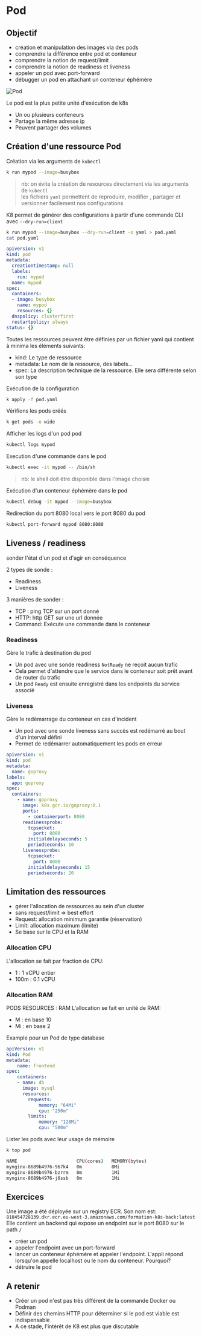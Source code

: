 # Pod

## Objectif

* création et manipulation des images via des pods
* comprendre la différence entre pod et conteneur
* comprendre la notion de request/limit 
* comprendre la notion de readiness et liveness
* appeler un pod avec port-forward
* débugger un pod en attachant un conteneur éphémère

![Pod](./medias/module_03_pods.svg)

Le pod est la plus petite unité d'exécution de k8s
* Un ou plusieurs conteneurs
* Partage la même adresse ip
* Peuvent partager des volumes

## Création d'une ressource Pod


Création via les arguments de `kubectl` 

```bash
k run mypod --image=busybox
```


> nb: on évite la création de resources directement via les arguments de `kubectl`  
> les fichiers `yaml`  permettent de reproduire, modifier , partager et versionner facilement nos configurations


K8 permet de générer des configurations à partir d'une commande CLI avec `--dry-run=client` 

```bash
k run mypod --image=busybox --dry-run=client -o yaml > pod.yaml
cat pod.yaml
```


```yaml
apiversion: v1
kind: pod
metadata:
  creationtimestamp: null
  labels:
    run: mypod
  name: mypod
spec:
  containers:
  - image: busybox
    name: mypod
    resources: {}
  dnspolicy: clusterfirst
  restartpolicy: always
status: {}

```

Toutes les ressources peuvent être définies par un fichier yaml qui contient à minima les éléments suivants:
* kind: Le type de ressource
* metadata: Le nom de la ressource, des labels...
* spec: La description technique de la ressource. Elle sera différente selon son type

Exécution de la configuration

```bash
k apply -f pod.yaml
```

Vérifions les pods créés

```bash
k get pods -o wide
```


Afficher les logs d'un pod pod

```bash
kubectl logs mypod
```

Execution d'une commande dans le pod

```bash
kubectl exec -it mypod -- /bin/sh
```

> nb: le shell doit être disponible dans l'image choisie

Exécution d'un conteneur éphémère dans le pod

```bash
kubectl debug -it mypod --image=busybox
```

Redirection du port 8080 local vers le port 8080 du pod

```bash
kubectl port-forward mypod 8080:8080
```



## Liveness / readiness

sonder l'état d'un pod et d'agir en conséquence

2 types de sonde : 
* Readiness
* Liveness

3 manières de sonder :
* TCP : ping TCP sur un port donné
* HTTP: http GET sur une url donnée
* Command: Exécute une commande dans le conteneur

### Readiness

Gère le trafic à destination du pod

* Un pod avec une sonde readiness `NotReady` ne reçoit aucun trafic
* Cela permet d'attendre que le service dans le conteneur soit prêt avant de router du trafic
* Un pod `Ready` est ensuite enregistré dans les endpoints du service associé

### Liveness

Gère le redémarrage du conteneur en cas d'incident

* Un pod avec une sonde liveness sans succès est redémarré au bout d'un interval défini
* Permet de redémarrer automatiquement les pods en erreur


```yaml
apiversion: v1
kind: pod
metadata:
  name: goproxy
labels:
  app: goproxy
spec:
  containers:
    - name: goproxy
      image: k8s.gcr.io/goproxy:0.1
      ports:
        - containerport: 8080
      readinessprobe:
        tcpsocket:
          port: 8080
        initialdelayseconds: 5
        periodseconds: 10
      livenessprobe:
        tcpsocket:
          port: 8080
        initialdelayseconds: 15
        periodseconds: 20
```

## Limitation des ressources

* gérer l'allocation de ressources au sein d'un cluster
* sans request/limit => best effort
* Request: allocation minimum garantie (réservation)
* Limit: allocation maximum (limite)
* Se base sur le CPU et la RAM

### Allocation CPU

L'allocation se fait par fraction de CPU:
* 1 : 1 vCPU entier
* 100m : 0.1 vCPU

### Allocation RAM

PODS RESOURCES : RAM
L'allocation se fait en unité de RAM:
* M : en base 10
* Mi : en base 2


Example pour un Pod de type database 

```yaml
apiVersion: v1
kind: Pod
metadata:
    name: frontend
spec:
    containers:
    - name: db
      image: mysql
      resources:
        requests:
            memory: "64Mi"
            cpu: "250m"
        limits:
            memory: "128Mi"
            cpu: "500m"
```

Lister les pods avec leur usage de mémoire

```bash
k top pod

NAME                      CPU(cores)   MEMORY(bytes)
mynginx-8689b4976-967k4   0m           8Mi
mynginx-8689b4976-bzrrm   0m           1Mi
mynginx-8689b4976-j6ssb   0m           1Mi

```


## Exercices

Une image a été déployée sur un registry ECR. Son nom est: `810454728139.dkr.ecr.eu-west-3.amazonaws.com/formation-k8s-back:latest`
Elle contient un backend qui expose un endpoint sur le port 8080 sur le path `/`

* créer un pod 
* appeler l'endpoint avec un port-forward 
* lancer un conteneur éphémère et appeler l'endpoint. L'appli répond lorsqu'on appelle localhost ou le nom du conteneur. Pourquoi? 
* détruire le pod 

## A retenir 

* Créer un pod n'est pas très différent de la commande Docker ou Podman
* Définir des chemins HTTP pour déterminer si le pod est viable est indispensable
* A ce stade, l'intérêt de K8 est plus que discutable 

